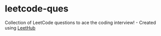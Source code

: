# leetcode-ques
Collection of LeetCode questions to ace the coding interview! - Created using [LeetHub](https://github.com/QasimWani/LeetHub)
